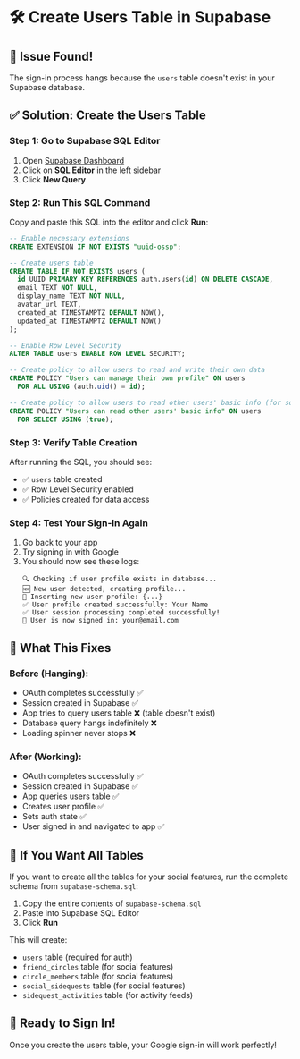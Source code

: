 # 🛠️ Create Users Table in Supabase

## 🚨 Issue Found!
The sign-in process hangs because the `users` table doesn't exist in your Supabase database.

## ✅ Solution: Create the Users Table

### Step 1: Go to Supabase SQL Editor
1. Open [Supabase Dashboard](https://supabase.com/dashboard/project/mwzeumckccvkrsmixsea)
2. Click on **SQL Editor** in the left sidebar
3. Click **New Query**

### Step 2: Run This SQL Command
Copy and paste this SQL into the editor and click **Run**:

```sql
-- Enable necessary extensions
CREATE EXTENSION IF NOT EXISTS "uuid-ossp";

-- Create users table
CREATE TABLE IF NOT EXISTS users (
  id UUID PRIMARY KEY REFERENCES auth.users(id) ON DELETE CASCADE,
  email TEXT NOT NULL,
  display_name TEXT NOT NULL,
  avatar_url TEXT,
  created_at TIMESTAMPTZ DEFAULT NOW(),
  updated_at TIMESTAMPTZ DEFAULT NOW()
);

-- Enable Row Level Security
ALTER TABLE users ENABLE ROW LEVEL SECURITY;

-- Create policy to allow users to read and write their own data
CREATE POLICY "Users can manage their own profile" ON users
  FOR ALL USING (auth.uid() = id);

-- Create policy to allow users to read other users' basic info (for social features)
CREATE POLICY "Users can read other users' basic info" ON users
  FOR SELECT USING (true);
```

### Step 3: Verify Table Creation
After running the SQL, you should see:
- ✅ `users` table created
- ✅ Row Level Security enabled
- ✅ Policies created for data access

### Step 4: Test Your Sign-In Again
1. Go back to your app
2. Try signing in with Google
3. You should now see these logs:
   ```
   🔍 Checking if user profile exists in database...
   🆕 New user detected, creating profile...
   📝 Inserting new user profile: {...}
   ✅ User profile created successfully: Your Name
   ✅ User session processing completed successfully!
   🎉 User is now signed in: your@email.com
   ```

## 🎯 What This Fixes

### Before (Hanging):
- OAuth completes successfully ✅
- Session created in Supabase ✅
- App tries to query users table ❌ (table doesn't exist)
- Database query hangs indefinitely ❌
- Loading spinner never stops ❌

### After (Working):
- OAuth completes successfully ✅
- Session created in Supabase ✅
- App queries users table ✅
- Creates user profile ✅
- Sets auth state ✅
- User signed in and navigated to app ✅

## 🚨 If You Want All Tables
If you want to create all the tables for your social features, run the complete schema from `supabase-schema.sql`:

1. Copy the entire contents of `supabase-schema.sql`
2. Paste into Supabase SQL Editor
3. Click **Run**

This will create:
- `users` table (required for auth)
- `friend_circles` table (for social features)
- `circle_members` table (for social features)
- `social_sidequests` table (for social features)
- `sidequest_activities` table (for activity feeds)

## 🎉 Ready to Sign In!
Once you create the users table, your Google sign-in will work perfectly!
